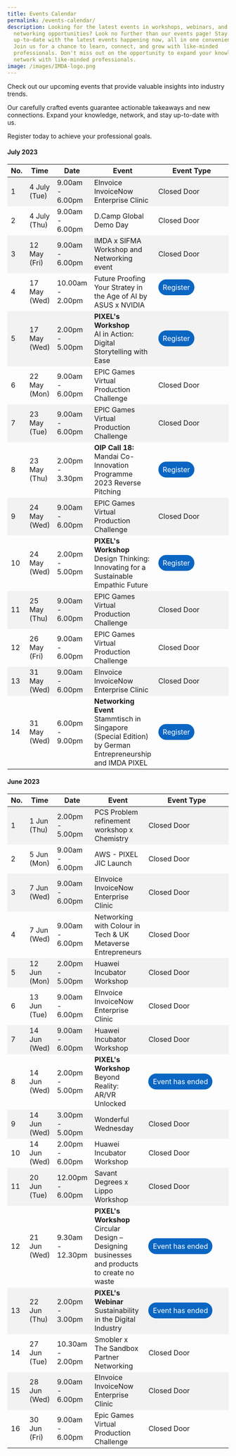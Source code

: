 ```yaml
---
title: Events Calendar
permalink: /events-calendar/
description: Looking for the latest events in workshops, webinars, and
  networking opportunities? Look no further than our events page! Stay
  up-to-date with the latest events happening now, all in one convenient place.
  Join us for a chance to learn, connect, and grow with like-minded
  professionals. Don't miss out on the opportunity to expand your knowledge and
  network with like-minded professionals.
image: /images/IMDA-logo.png
---
```

Check out our upcoming events that provide valuable insights into industry trends. 

Our carefully crafted events guarantee actionable takeaways and new connections. Expand your knowledge, network, and stay up-to-date with us. 

Register today to achieve your professional goals. 

#### July 2023
<table>
  <thead>
    <tr>
      <th>No.</th>
			<th>Time</th>
      <th>Date</th>
      <th>Event</th>
			<th style="width: 200px;">Event Type</th>
    </tr>
  </thead>
  <tbody>
    <tr style="background-color: #f2f2f2;">
      <td>1</td>
      <td>4 July (Tue)</td>
			<td>9.00am - 6.00pm
      </td><td>EInvoice InvoiceNow Enterprise Clinic</td>
			<td>Closed Door</td>
    </tr>
    <tr>
      <td>2</td>
      <td>4 July (Thu)</td>
			<td>9.00am - 6.00pm</td>
      <td>D.Camp Global Demo Day</td>
			<td>Closed Door</td>
    </tr>
    <tr style="background-color: #f2f2f2;">
      <td>3</td>
      <td>12 May (Fri)</td>
			<td>9.00am - 6.00pm</td>
      <td>IMDA x SIFMA Workshop and Networking event</td>
			<td>Closed Door</td>
    </tr>
    <tr>
      <td>4</td>
      <td>17 May (Wed)</td>
			<td>10.00am - 2.00pm
      </td><td>Future Proofing Your Stratey in the Age of AI by ASUS x NVIDIA</td>
			<td><a href="http://asus.opensesabee.com/" target="_blank" style="background-color: #0A66C2; color: white; text-decoration: none; border-radius: 50px; padding-left: 10px; padding-right: 10px; padding-top:8px; padding-bottom:8px;vertical-align:middle">Register</a><br><br></td>
    </tr>
    <tr style="background-color: #f2f2f2;">
      <td>5</td>
      <td>17 May (Wed)</td>
			<td>2.00pm - 5.00pm
			</td><td><b>PIXEL's Workshop</b><br>AI in Action: Digital Storytelling with Ease</td>
			<td><a href="https://imda-pixel.sg/event/390" target="_blank" style="background-color: #0A66C2; color: white; text-decoration: none; border-radius: 100px; padding-left: 10px; padding-right: 10px; padding-top:8px; padding-bottom:8px; vertical-align:middle">Register</a></td>
    </tr>
    <tr>
      <td>6</td>
			<td>22 May (Mon)</td>
      <td>9.00am - 6.00pm</td>
			<td>EPIC Games Virtual Production Challenge
			</td><td>Closed Door</td>
    </tr>
    <tr style="background-color: #f2f2f2;">
      <td>7</td>
      <td>23 May (Tue)</td>
      <td>9.00am - 6.00pm</td>
			<td>EPIC Games Virtual Production Challenge
			</td><td>Closed Door</td>
    </tr>
		<tr>
      <td>8</td>
      <td>23 May (Thu)</td>
      <td>2.00pm - 3.30pm</td>
			<td><b>OIP Call 18:</b>
<br> Mandai Co-Innovation Programme 2023 Reverse Pitching
			</td>			
			<td><a href="https://imda-pixel.sg/event/394" target="_blank" style="background-color: #0A66C2; color: white; text-decoration: none; border-radius: 100px; padding-left: 10px; padding-right: 10px; padding-top:8px; padding-bottom:8px; vertical-align:middle">Register</a></td>
    </tr>
    <tr style="background-color: #f2f2f2;">
      <td>9</td>
      <td>24 May (Wed)</td>
      <td>9.00am - 6.00pm</td>
			<td>EPIC Games Virtual Production Challenge
			</td><td>Closed Door</td>
    </tr>
      <tr>
				</tr>
		<tr>
      <td>10</td>
      <td>24 May (Wed)</td>
			<td>2.00pm - 5.00pm</td>
			<td><b>PIXEL's Workshop</b><br>Design Thinking: Innovating for a Sustainable Empathic Future</td>
			<td><a href="https://imda-pixel.sg/event/391" target="_blank" style="background-color: #0A66C2; color: white; text-decoration: none; border-radius: 100px; padding-left: 10px; padding-right: 10px; padding-top:8px; padding-bottom:8px; vertical-align:middle">Register</a></td>
    </tr>
		 <tr style="background-color: #f2f2f2;">
      <td>11</td>
      <td>25 May (Thu)</td>
      <td>9.00am - 6.00pm</td>
			<td>EPIC Games Virtual Production Challenge
			</td><td>Closed Door</td>
    </tr>
		 <tr>
      <td>12</td>
			<td>26 May (Fri)</td>
      <td>9.00am - 6.00pm</td>
			<td>EPIC Games Virtual Production Challenge
			</td><td>Closed Door</td>    
		</tr>
		<tr style="background-color: #f2f2f2;">
      <td>13</td>
      <td>31 May (Wed)</td>
			<td>9.00am - 6.00pm</td>
      <td>EInvoice InvoiceNow Enterprise Clinic</td>
			<td>Closed Door</td>
		</tr>
			<tr>
      <td>14</td>
      <td>31 May (Wed)</td>
			<td>6.00pm - 9.00pm</td>
				<td><b>Networking Event</b><br>
						Stammtisch in Singapore (Special Edition) by German Entrepreneurship and IMDA PIXEL</td>
			<td><a href="https://www.german-entrepreneurship.com/event/stammtisch-singapore-may2023/" target="_blank" style="background-color: #0A66C2; color: white; text-decoration: none; border-radius: 100px; padding-left: 10px; padding-right: 10px; padding-top:8px; padding-bottom:8px; vertical-align:middle">Register</a></td>
    </tr>
  </tbody>
</table>

#### June 2023
<table>
  <thead>
    <tr>
      <th>No.</th>
			<th>Time</th>
      <th>Date</th>
      <th>Event</th>
			<th style="width: 200px;">Event Type</th>
    </tr>
  </thead>
  <tbody>
    <tr style="background-color: #f2f2f2;">
      <td>1</td>
      <td>1 Jun (Thu)</td>
			<td>2.00pm - 5.00pm</td>
      <td>PCS Problem refinement workshop x Chemistry </td>
			<td>Closed Door</td>
    </tr>
    <tr>
      <td>2</td>
      <td>5 Jun (Mon)</td>
			<td>9.00am - 6.00pm</td>
      <td>AWS - PIXEL JIC Launch </td>
			<td>Closed Door</td>
    </tr>
    <tr style="background-color: #f2f2f2;">
      <td>3</td>
      <td>7 Jun (Wed)</td>
			<td>9.00am - 6.00pm</td>
      <td>EInvoice InvoiceNow Enterprise Clinic</td>
			<td>Closed Door</td>
    </tr>
    <tr>
      <td>4</td>
      <td>7 Jun (Wed)</td>
			<td>9.00am - 6.00pm
      </td><td>Networking with Colour in Tech &amp; UK Metaverse Entrepreneurs</td>
			<td>Closed Door</td>
    </tr><tr>
    </tr><tr style="background-color: #f2f2f2;">
      <td>5</td>
      <td>12 Jun (Mon)</td>
			<td>2.00pm - 5.00pm</td>
      <td>Huawei Incubator Workshop</td>
			<td>Closed Door</td>
    </tr>
    <tr>
      <td>6</td>
			<td>13 Jun (Tue)</td>
      <td>9.00am - 6.00pm</td>
			<td>EInvoice InvoiceNow Enterprise Clinic</td>
			<td>Closed Door</td>
    </tr>
    <tr style="background-color: #f2f2f2;">
      <td>7</td>
      <td>14 Jun (Wed)</td>
      <td>9.00am - 6.00pm</td>
			<td>Huawei Incubator Workshop
			</td><td>Closed Door</td>
    </tr>
		<tr>
      <td>8</td>
      <td>14 Jun (Wed)</td>
      <td>2.00pm - 5.00pm</td>
			<td><b>PIXEL's Workshop</b>
<br> Beyond Reality: AR/VR Unlocked
			</td>			
			<td><a href="" target="_blank" style="background-color: #0A66C2; color: white; text-decoration: none; border-radius: 100px; padding-left: 10px; padding-right: 10px; padding-top:8px; padding-bottom:8px; vertical-align:middle">Event has ended</a></td>
    </tr>
    <tr style="background-color: #f2f2f2;">
      <td>9</td>
      <td>14 Jun (Wed)</td>
      <td>3.00pm - 5.00pm</td>
			<td>Wonderful Wednesday
			</td><td>Closed Door</td>
    </tr>
    <tr>
      <td>10</td>
      <td>14 Jun (Wed)</td>
			<td>2.00pm - 6.00pm</td>
			<td>Huawei Incubator Workshop
			</td><td>Closed Door</td>
    </tr>
		 <tr style="background-color: #f2f2f2;">
      <td>11</td>
      <td>20 Jun (Tue)</td>
      <td>12.00pm - 6.00pm</td>
			<td>Savant Degrees x Lippo Workshop
			</td><td>Closed Door</td>
    </tr>
		 <tr>
      <td>12</td>
			<td>21 Jun (Wed)</td>
      <td>9.30am - 12.30pm</td>
			<td><b>PIXEL's Workshop</b>
<br> Circular Design – Designing businesses and products to create no waste
			</td>			
			<td><a href="" target="_blank" style="background-color: #0A66C2; color: white; text-decoration: none; border-radius: 100px; padding-left: 10px; padding-right: 10px; padding-top:8px; padding-bottom:8px; vertical-align:middle">Event has ended</a></td> 
		</tr>
		<tr style="background-color: #f2f2f2;">
      <td>13</td>
      <td>22 Jun (Thu)</td>
			<td>2.00pm - 3.00pm</td>
			<td><b>PIXEL's Webinar</b>
<br> Sustainability in the Digital Industry
			</td>			
			<td><a href="" target="_blank" style="background-color: #0A66C2; color: white; text-decoration: none; border-radius: 100px; padding-left: 10px; padding-right: 10px; padding-top:8px; padding-bottom:8px; vertical-align:middle">Event has ended</a></td> 
	</tr>
	<tr>
      <td>14</td>
      <td>27 Jun (Tue)</td>
      <td>10.30am - 2.00pm</td>
			<td>Smobler x The Sandbox Partner Networking
			</td><td>Closed Door</td>
    </tr>
		 <tr style="background-color: #f2f2f2;">
      <td>15</td>
      <td>28 Jun (Wed)</td>
      <td>9.00am - 6.00pm</td>
			<td>EInvoice InvoiceNow Enterprise Clinic
			</td><td>Closed Door</td>
    </tr>
      <tr><td>16</td>
      <td>30 Jun (Fri)</td>
			<td>9.00am - 6.00pm</td>
			<td>Epic Games Virtual Production Challenge 
			</td><td>Closed Door</td>
    </tr>
  </tbody>
</table>